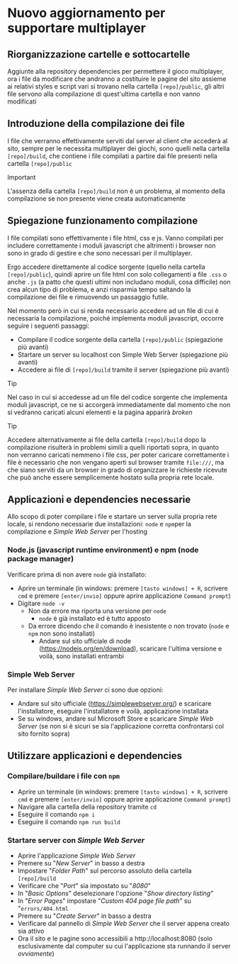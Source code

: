 # Nuovo aggiornamento per supportare multiplayer



## Riorganizzazione cartelle e sottocartelle

Aggiunte alla repository dependencies per permettere il gioco multiplayer, ora i file da modificare che andranno a costituire le pagine del sito assieme ai relativi styles e script vari si trovano nella cartella  `[repo]/public`, gli altri file servono alla compilazione di quest'ultima cartella e non vanno modificati



## Introduzione della compilazione dei file

I file che verranno effettivamente serviti dal server al client che accederà al sito, sempre per le necessita multiplayer dei giochi, sono quelli nella cartella `[repo]/build`, che contiene i file compilati a partire dai file presenti nella cartella `[repo]/public`
> [!IMPORTANT]
> L'assenza della cartella `[repo]/build` non è un problema, al momento della compilazione se non presente viene creata automaticamente



## Spiegazione funzionamento compilazione

I file compilati sono effettivamente i file html, css e js. Vanno compilati per includere correttamente i moduli javascript che altrimenti i browser non sono in grado di gestire e che sono necessari per il multiplayer.

Ergo accedere direttamente al codice sorgente (quello nella cartella `[repo]/public`), quindi aprire un file html con solo collegamenti a file `.css` o anche `.js` (a patto che questi ultimi non includano moduli, cosa difficile) non crea alcun tipo di problema, e anzi risparmia tempo saltando la compilazione dei file e rimuovendo un passaggio futile.

Nel momento però in cui si renda necessario accedere ad un file di cui è necessaria la compilazione, poiché implementa moduli javascript, occorre seguire i seguenti passaggi:
* Compilare il codice sorgente della cartella `[repo]/public` (spiegazione più avanti)
* Startare un server su localhost con Simple Web Server (spiegazione più avanti)
* Accedere ai file di `[repo]/build` tramite il server (spiegazione più avanti)

> [!TIP]
> Nel caso in cui si accedesse ad un file del codice sorgente che implementa moduli javascript, ce ne si accorgerà immediatamente dal momento che non si vedranno caricati alcuni elementi e la pagina apparirà _broken_

> [!TIP] 
> Accedere alternativamente ai file della cartella `[repo]/build` dopo la compilazione risulterà in problemi simili a quelli riportati sopra, in quanto non verranno caricati nemmeno i file css, per poter caricare correttamente i file è necessario che non vengano aperti sul browser tramite `file:///`, ma che siano serviti da un browser in grado di organizzare le richieste ricevute che può anche essere semplicemente hostato sulla propria rete locale.



## Applicazioni e dependencies necessarie
Allo scopo di poter compilare i file e startare un server sulla propria rete locale, si rendono necessarie due installazioni: `node` e `npm`per la compilazione e _Simple Web Server_ per l'hosting

### Node.js (javascript runtime environment) e npm (node package manager)
Verificare prima di non avere `node` già installato:
* Aprire un terminale (in windows: premere `[tasto windows] + R`, scrivere `cmd` e premere `[enter/invio]` oppure aprire applicazione `Command prompt`)
* Digitare `node -v`
  * Non da errore ma riporta una versione per `node`
    * `node` è già installato ed è tutto apposto
  * Da errore dicendo che il comando è inesistente o non trovato (`node` e `npm` non sono installati)
    * Andare sul sito ufficiale di node (https://nodejs.org/en/download), scaricare l'ultima versione e voilà, sono installati entrambi

### Simple Web Server
Per installare _Simple Web Server_ ci sono due opzioni:
* Andare sul sito ufficiale (https://simplewebserver.org/) e scaricare l'installatore, eseguire l'installatore e voilà, applicazione installata
* Se su windows, andare sul Microsoft Store e scaricare _Simple Web Server_ (se non si è sicuri se sia l'applicazione corretta confrontarsi col sito fornito sopra)



## Utilizzare applicazioni e dependencies

### Compilare/buildare i file con `npm`
* Aprire un terminale (in windows: premere `[tasto windows] + R`, scrivere `cmd` e premere `[enter/invio]` oppure aprire applicazione `Command prompt`)
* Navigare alla cartella della repository tramite `cd`
* Eseguire il comando `npm i`
* Eseguire il comando `npm run build`

### Startare server con _Simple Web Server_
* Aprire l'applicazione _Simple Web Server_
* Premere su "_New Server_" in basso a destra
* Impostare "_Folder Path_" sul percorso assoluto della cartella `[repo]/build`
* Verificare che "_Port_" sia impostato su "_8080_"
* In "_Basic Options_" deselezionare l'opzione "_Show directory listing_"
* In "_Error Pages_" impostare "_Custom 404 page file path_" su "`errors/404.html`
* Premere su "_Create Server_" in basso a destra
* Verificare dal pannello di _Simple Web Server_ che il server appena creato sia attivo
* Ora il sito e le pagine sono accessibili a http://localhost:8080 (solo esclusivamente dal computer su cui l'applicazione sta runnando il server _ovviamente_)